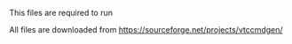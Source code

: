 This files are required to run

All files are downloaded from https://sourceforge.net/projects/vtccmdgen/